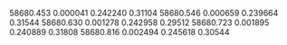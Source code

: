 58680.453	0.000041	0.242240	0.31104
58680.546	0.000659	0.239664	0.31544
58680.630	0.001278	0.242958	0.29512
58680.723	0.001895	0.240889	0.31808
58680.816	0.002494	0.245618	0.30544
